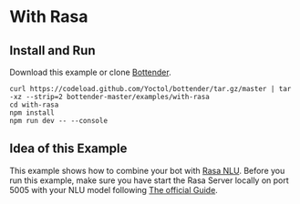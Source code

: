 # With Rasa

## Install and Run

Download this example or clone [Bottender](https://github.com/Yoctol/bottender).

```
curl https://codeload.github.com/Yoctol/bottender/tar.gz/master | tar -xz --strip=2 bottender-master/examples/with-rasa
cd with-rasa
npm install
npm run dev -- --console
```

## Idea of this Example

This example shows how to combine your bot with [Rasa NLU](https://rasa.com/docs/rasa/nlu/about/). Before you run this example, make sure you have start the Rasa Server locally on port 5005 with your NLU model following [The official Guide](https://rasa.com/docs/rasa/nlu/using-nlu-only/).
